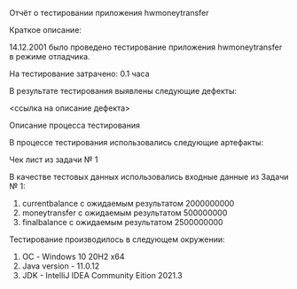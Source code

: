 Отчёт о тестировании приложения hwmoneytransfer

Краткое описаниe:

14.12.2001 было проведено тестирование приложения hwmoneytransfer в режиме отладчика.   
        
На тестирование затрачено: 0.1 часа          
    
В результате тестирования выявлены следующие дефекты:

<ссылка на описание дефекта>

Описание процесса тестирования

В процессе тестирования использовались следующие артефакты:

Чек лист из задачи № 1 

В качестве тестовых данных использовались входные данные из Задачи № 1:

1. currentbalance с ожидаемым результатом 2000000000
2. moneytransfer с ожидаемым результатом 500000000
3. finalbalance с ожидаемым результатом 2500000000

Тестирование производилось в следующем окружении:

1. ОС - Windows 10 20H2 x64
2. Java version - 11.0.12
3. JDK - IntelliJ IDEA Community Eition 2021.3
